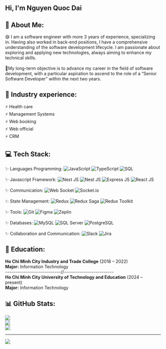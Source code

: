 <h2>Hi, I'm Nguyen Quoc Dai</h2>

## 💫 About Me:
😄 I am a software engineer with more 3 years of experience, specializing in. Having also worked in back-end 
positions, I have a comprehensive understanding of the software development lifecycle. I am passionate about 
exploring and applying new technologies, always aiming to enhance my technical skills.<br><br>
🔭My long-term objective is to advance my career in the field of software development, with a particular aspiration to ascend to 
the role of a “Senior Software Developer” within the next two years.

## 🌱 Industry experience:<br>
⚡ Health care<br>
⚡ Management Systems<br>
⚡ Web booking<br>
⚡ Web official<br>
⚡ CRM<br>

## 💻 Tech Stack:<br>
✨ Languages Programming:
![JavaScript](https://img.shields.io/badge/javascript-%23323330.svg?style=for-the-badge&logo=javascript&logoColor=%23F7DF1E) 
![TypeScript](https://img.shields.io/badge/typescript-%23007ACC.svg?style=for-the-badge&logo=typescript&logoColor=white) 
![SQL](https://img.shields.io/badge/sql-%2341678C.svg?style=for-the-badge&logo=amazon-dynamodb&logoColor=white)
<br><br>
✨ Javascript Framework:
![Next JS](https://img.shields.io/badge/next.js-%23000000.svg?style=for-the-badge&logo=nextdotjs&logoColor=white)
![Nest JS](https://img.shields.io/badge/nestjs-%23E0234E.svg?style=for-the-badge&logo=nestjs&logoColor=white)
![Express JS](https://img.shields.io/badge/express.js-%23404d59.svg?style=for-the-badge&logo=express&logoColor=%2361DAFB)
![React JS](https://img.shields.io/badge/react-%2320232a.svg?style=for-the-badge&logo=react&logoColor=%2361DAFB)
<br><br>
✨ Communication:
![Web Socket](https://img.shields.io/badge/web%20socket-%23007ACC.svg?style=for-the-badge&logo=socket.io&logoColor=white)
![Socket.io](https://img.shields.io/badge/socket.io-%23404d59.svg?style=for-the-badge&logo=socket.io&logoColor=white)
<br><br>
✨ State Management:
![Redux](https://img.shields.io/badge/redux-%23593d88.svg?style=for-the-badge&logo=redux&logoColor=white)
![Redux Saga](https://img.shields.io/badge/redux%20saga-%23999999.svg?style=for-the-badge&logo=redux-saga&logoColor=white)
![Redux Toolkit](https://img.shields.io/badge/redux%20toolkit-%23764ABC.svg?style=for-the-badge&logo=redux&logoColor=white)
<br><br>
✨ Tools:
![Git](https://img.shields.io/badge/git-%23F05033.svg?style=for-the-badge&logo=git&logoColor=white)
![Figma](https://img.shields.io/badge/figma-%23F24E1E.svg?style=for-the-badge&logo=figma&logoColor=white)
![Zeplin](https://img.shields.io/badge/zeplin-%23F7B42C.svg?style=for-the-badge&logo=zeplin&logoColor=white)
<br><br>
✨ Databases:
![MySQL](https://img.shields.io/badge/mysql-%234479A1.svg?style=for-the-badge&logo=mysql&logoColor=white)
![SQL Server](https://img.shields.io/badge/sql%20server-%23CC2927.svg?style=for-the-badge&logo=microsoft-sql-server&logoColor=white)
![PostgreSQL](https://img.shields.io/badge/postgresql-%23336791.svg?style=for-the-badge&logo=postgresql&logoColor=white)
<br><br>
✨ Collaboration and Communication:
![Slack](https://img.shields.io/badge/slack-%234A154B.svg?style=for-the-badge&logo=slack&logoColor=white)
![Jira](https://img.shields.io/badge/jira-%230A0FFF.svg?style=for-the-badge&logo=jira&logoColor=white)
<br>

## 💬 Education:
<strong>Ho Chi Minh City Industry and Trade College</strong> (2018 – 2022)<br>
<strong>Major:</strong>  Information Technology <br>
----------------------------//------------------------- <br>
<strong>Ho Chi Minh City University of Technology and Education</strong> (2024 – present)<br>
<strong>Major:</strong>  Information Technology

## 📊 GitHub Stats:
![](https://github-readme-stats.vercel.app/api?username=dainq-dev&theme=dark&hide_border=false&include_all_commits=false&count_private=false)<br/>
![](https://github-readme-streak-stats.herokuapp.com/?user=dainq-dev&theme=dark&hide_border=false)<br/>
![](https://github-readme-stats.vercel.app/api/top-langs/?username=dainq-dev&theme=dark&hide_border=false&include_all_commits=false&count_private=false&layout=compact)

---
[![](https://visitcount.itsvg.in/api?id=dainq-dev&icon=0&color=0)](https://visitcount.itsvg.in)

<!-- Proudly created with GPRM ( https://gprm.itsvg.in ) -->
